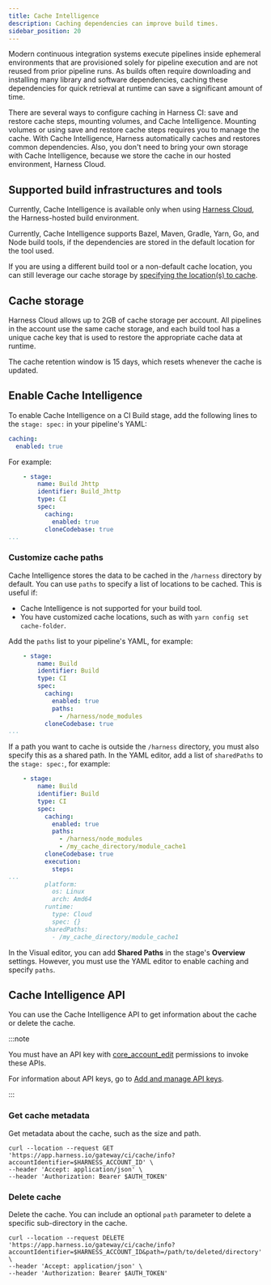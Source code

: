 ```yaml
---
title: Cache Intelligence
description: Caching dependencies can improve build times.
sidebar_position: 20
---
```


Modern continuous integration systems execute pipelines inside ephemeral environments that are provisioned solely for pipeline execution and are not reused from prior pipeline runs. As builds often require downloading and installing many library and software dependencies, caching these dependencies for quick retrieval at runtime can save a significant amount of time.

There are several ways to configure caching in Harness CI: save and restore cache steps, mounting volumes, and Cache Intelligence. Mounting volumes or using save and restore cache steps requires you to manage the cache. With Cache Intelligence, Harness automatically caches and restores common dependencies. Also, you don't need to bring your own storage with Cache Intelligence, because we store the cache in our hosted environment, Harness Cloud.

## Supported build infrastructures and tools

Currently, Cache Intelligence is available only when using [Harness Cloud](/docs/continuous-integration/ci-quickstarts/hosted-builds-on-virtual-machines-quickstart), the Harness-hosted build environment.

Currently, Cache Intelligence supports Bazel, Maven, Gradle, Yarn, Go, and Node build tools, if the dependencies are stored in the default location for the tool used.

If you are using a different build tool or a non-default cache location, you can still leverage our cache storage by [specifying the location(s) to cache](#customize-cache-paths).

## Cache storage

Harness Cloud allows up to 2GB of cache storage per account. All pipelines in the account use the same cache storage, and each build tool has a unique cache key that is used to restore the appropriate cache data at runtime.

The cache retention window is 15 days, which resets whenever the cache is updated.

## Enable Cache Intelligence

To enable Cache Intelligence on a CI Build stage, add the following lines to the `stage: spec:` in your pipeline's YAML:

```yaml
caching:
  enabled: true
```

For example:

```yaml
    - stage:
        name: Build Jhttp
        identifier: Build_Jhttp
        type: CI
        spec:
          caching:
            enabled: true
          cloneCodebase: true
...
```

### Customize cache paths

Cache Intelligence stores the data to be cached in the `/harness` directory by default. You can use `paths` to specify a list of locations to be cached. This is useful if:

* Cache Intelligence is not supported for your build tool.
* You have customized cache locations, such as with `yarn config set cache-folder`.

Add the `paths` list to your pipeline's YAML, for example:

```yaml
    - stage:
        name: Build
        identifier: Build
        type: CI
        spec:
          caching:
            enabled: true
            paths:
              - /harness/node_modules
          cloneCodebase: true
...
```

If a path you want to cache is outside the `/harness` directory, you must also specify this as a shared path. In the YAML editor, add a list of `sharedPaths` to the `stage: spec:`, for example:

```yaml
    - stage:
        name: Build
        identifier: Build
        type: CI
        spec:
          caching:
            enabled: true
            paths:
              - /harness/node_modules
              - /my_cache_directory/module_cache1
          cloneCodebase: true
          execution:
            steps:
...
          platform:
            os: Linux
            arch: Amd64
          runtime:
            type: Cloud
            spec: {}
          sharedPaths:
            - /my_cache_directory/module_cache1
```

In the Visual editor, you can add **Shared Paths** in the stage's **Overview** settings. However, you must use the YAML editor to enable caching and specify `paths`.

## Cache Intelligence API

You can use the Cache Intelligence API to get information about the cache or delete the cache.

:::note

You must have an API key with [core_account_edit](/docs/platform/Role-Based-Access-Control/ref-access-management/api-permissions-reference#harness-api-permissions) permissions to invoke these APIs.

For information about API keys, go to [Add and manage API keys](/docs/platform/role-based-access-control/add-and-manage-api-keys).

:::

### Get cache metadata

Get metadata about the cache, such as the size and path.

```
curl --location --request GET 'https://app.harness.io/gateway/ci/cache/info?accountIdentifier=$HARNESS_ACCOUNT_ID' \
--header 'Accept: application/json' \
--header 'Authorization: Bearer $AUTH_TOKEN'
```

### Delete cache

Delete the cache. You can include an optional `path` parameter to delete a specific sub-directory in the cache.

```
curl --location --request DELETE 'https://app.harness.io/gateway/ci/cache/info?accountIdentifier=$HARNESS_ACCOUNT_ID&path=/path/to/deleted/directory' \
--header 'Accept: application/json' \
--header 'Authorization: Bearer $AUTH_TOKEN'
```
